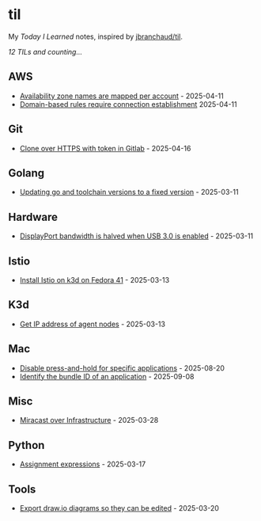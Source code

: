# til

My _Today I Learned_ notes, inspired by [jbranchaud/til](https://github.com/jbranchaud/til).

_12 TILs and counting..._

## AWS

- [Availability zone names are mapped per account](./AWS/availability_zone_names_are_mapped_per_account.md) - 2025-04-11
- [Domain-based rules require connection establishment](./AWS/domain_based_rules_require_connection_establishment.md) 2025-04-11

## Git

- [Clone over HTTPS with token in Gitlab](./Git/clone_over_https_with_token_in_gitlab.md) - 2025-04-16

## Golang

- [Updating go and toolchain versions to a fixed version](./Golang/updating_go_and_toolchain_versions_at_once.md) - 2025-03-11

## Hardware
- [DisplayPort bandwidth is halved when USB 3.0 is enabled](./Hardware/displayport_bandwidth_halved_on_usb3.0.md) - 2025-03-11

## Istio

- [Install Istio on k3d on Fedora 41](./Istio/install_istio_on_k3d_fedora41.md) - 2025-03-13

## K3d

- [Get IP address of agent nodes](./K3d/get_ip_address_of_agent_nodes.md) - 2025-03-13

## Mac

- [Disable press-and-hold for specific applications](./Mac/disable_press_and_hold_for_specific_applications.md) - 2025-08-20
- [Identify the bundle ID of an application](./Mac/identify_bundle_id_for_app.md) - 2025-09-08

## Misc

- [Miracast over Infrastructure](./Misc/miracast_over_infrastructure.md) - 2025-03-28

## Python

- [Assignment expressions](./Python/assignment_expressions.md) - 2025-03-17

## Tools

- [Export draw.io diagrams so they can be edited](./Tools/export_drawio_diagrams_to_allow_edition.md) - 2025-03-20
